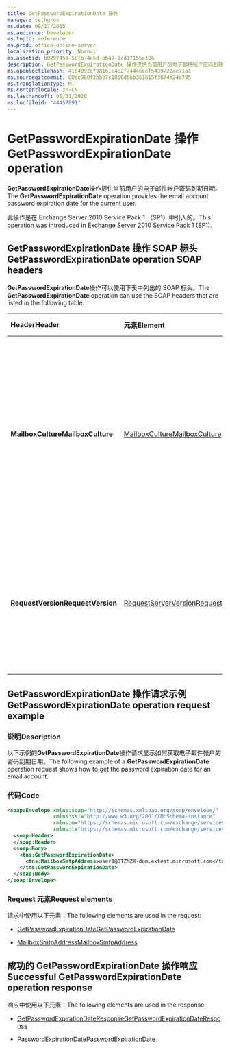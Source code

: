 ```yaml
---
title: GetPasswordExpirationDate 操作
manager: sethgros
ms.date: 09/17/2015
ms.audience: Developer
ms.topic: reference
ms.prod: office-online-server
localization_priority: Normal
ms.assetid: b0297458-58fb-4e5d-bb47-0cd17155e106
description: GetPasswordExpirationDate 操作提供当前用户的电子邮件帐户密码到期日期。
ms.openlocfilehash: 4184092cf98161e4c2f74446cef5439722ae71a1
ms.sourcegitcommit: 88ec988f2bb67c1866d06b361615f3674a24e795
ms.translationtype: MT
ms.contentlocale: zh-CN
ms.lasthandoff: 05/31/2020
ms.locfileid: "44457891"
---
```

# <a name="getpasswordexpirationdate-operation"></a><span data-ttu-id="c90fe-103">GetPasswordExpirationDate 操作</span><span class="sxs-lookup"><span data-stu-id="c90fe-103">GetPasswordExpirationDate operation</span></span>

<span data-ttu-id="c90fe-104">**GetPasswordExpirationDate**操作提供当前用户的电子邮件帐户密码到期日期。</span><span class="sxs-lookup"><span data-stu-id="c90fe-104">The **GetPasswordExpirationDate** operation provides the email account password expiration date for the current user.</span></span> 
  
<span data-ttu-id="c90fe-105">此操作是在 Exchange Server 2010 Service Pack 1 （SP1）中引入的。</span><span class="sxs-lookup"><span data-stu-id="c90fe-105">This operation was introduced in Exchange Server 2010 Service Pack 1 (SP1).</span></span>
  
## <a name="getpasswordexpirationdate-operation-soap-headers"></a><span data-ttu-id="c90fe-106">GetPasswordExpirationDate 操作 SOAP 标头</span><span class="sxs-lookup"><span data-stu-id="c90fe-106">GetPasswordExpirationDate operation SOAP headers</span></span>

<span data-ttu-id="c90fe-107">**GetPasswordExpirationDate**操作可以使用下表中列出的 SOAP 标头。</span><span class="sxs-lookup"><span data-stu-id="c90fe-107">The **GetPasswordExpirationDate** operation can use the SOAP headers that are listed in the following table.</span></span> 
  
|<span data-ttu-id="c90fe-108">**Header**</span><span class="sxs-lookup"><span data-stu-id="c90fe-108">**Header**</span></span>|<span data-ttu-id="c90fe-109">**元素**</span><span class="sxs-lookup"><span data-stu-id="c90fe-109">**Element**</span></span>|<span data-ttu-id="c90fe-110">**说明**</span><span class="sxs-lookup"><span data-stu-id="c90fe-110">**Description**</span></span>|
|:-----|:-----|:-----|
|<span data-ttu-id="c90fe-111">**MailboxCulture**</span><span class="sxs-lookup"><span data-stu-id="c90fe-111">**MailboxCulture**</span></span> <br/> |[<span data-ttu-id="c90fe-112">MailboxCulture</span><span class="sxs-lookup"><span data-stu-id="c90fe-112">MailboxCulture</span></span>](mailboxculture.md) <br/> |<span data-ttu-id="c90fe-113">确定用于访问邮箱的区域性（如 RFC 3066 中定义的用于标识语言的标记）。</span><span class="sxs-lookup"><span data-stu-id="c90fe-113">Identifies the culture, as defined in RFC 3066, "Tags for the Identification of Languages", to be used to access the mailbox.</span></span> <span data-ttu-id="c90fe-114">这适用于请求。</span><span class="sxs-lookup"><span data-stu-id="c90fe-114">This is applicable to a request.</span></span>  <br/> |
|<span data-ttu-id="c90fe-115">**RequestVersion**</span><span class="sxs-lookup"><span data-stu-id="c90fe-115">**RequestVersion**</span></span> <br/> |[<span data-ttu-id="c90fe-116">RequestServerVersion</span><span class="sxs-lookup"><span data-stu-id="c90fe-116">RequestServerVersion</span></span>](requestserverversion.md) <br/> |<span data-ttu-id="c90fe-117">标识操作请求的架构。</span><span class="sxs-lookup"><span data-stu-id="c90fe-117">Identifies the schema for the operation request.</span></span> <span data-ttu-id="c90fe-118">这适用于请求。</span><span class="sxs-lookup"><span data-stu-id="c90fe-118">This is applicable to a request.</span></span> <span data-ttu-id="c90fe-119">这适用于请求。</span><span class="sxs-lookup"><span data-stu-id="c90fe-119">This is applicable to a request.</span></span>  <br/> |
   
## <a name="getpasswordexpirationdate-operation-request-example"></a><span data-ttu-id="c90fe-120">GetPasswordExpirationDate 操作请求示例</span><span class="sxs-lookup"><span data-stu-id="c90fe-120">GetPasswordExpirationDate operation request example</span></span>

### <a name="description"></a><span data-ttu-id="c90fe-121">说明</span><span class="sxs-lookup"><span data-stu-id="c90fe-121">Description</span></span>

<span data-ttu-id="c90fe-122">以下示例的**GetPasswordExpirationDate**操作请求显示如何获取电子邮件帐户的密码到期日期。</span><span class="sxs-lookup"><span data-stu-id="c90fe-122">The following example of a **GetPasswordExpirationDate** operation request shows how to get the password expiration date for an email account.</span></span> 
  
### <a name="code"></a><span data-ttu-id="c90fe-123">代码</span><span class="sxs-lookup"><span data-stu-id="c90fe-123">Code</span></span>

```XML
<soap:Envelope xmlns:soap="http://schemas.xmlsoap.org/soap/envelope/"
               xmlns:xsi="http://www.w3.org/2001/XMLSchema-instance"
               xmlns:m="https://schemas.microsoft.com/exchange/services/2006/messages"
               xmlns:t="https://schemas.microsoft.com/exchange/services/2006/types">
  <soap:Header>
  </soap:Header>
  <soap:Body>
    <tns:GetPasswordExpirationDate>
      <tns:MailboxSmtpAddress>user1@DTZMZX-dom.extest.microsoft.com</tns:MailboxSmtpAddress>
    </tns:GetPasswordExpirationDate>
  </soap:Body>
</soap:Envelope>

```

### <a name="request-elements"></a><span data-ttu-id="c90fe-124">Request 元素</span><span class="sxs-lookup"><span data-stu-id="c90fe-124">Request elements</span></span>

<span data-ttu-id="c90fe-125">请求中使用以下元素：</span><span class="sxs-lookup"><span data-stu-id="c90fe-125">The following elements are used in the request:</span></span>
  
- [<span data-ttu-id="c90fe-126">GetPasswordExpirationDate</span><span class="sxs-lookup"><span data-stu-id="c90fe-126">GetPasswordExpirationDate</span></span>](getpasswordexpirationdate.md)
    
- [<span data-ttu-id="c90fe-127">MailboxSmtpAddress</span><span class="sxs-lookup"><span data-stu-id="c90fe-127">MailboxSmtpAddress</span></span>](mailboxsmtpaddress.md)
    
## <a name="successful-getpasswordexpirationdate-operation-response"></a><span data-ttu-id="c90fe-128">成功的 GetPasswordExpirationDate 操作响应</span><span class="sxs-lookup"><span data-stu-id="c90fe-128">Successful GetPasswordExpirationDate operation response</span></span>

<span data-ttu-id="c90fe-129">响应中使用以下元素：</span><span class="sxs-lookup"><span data-stu-id="c90fe-129">The following elements are used in the response:</span></span>
  
- [<span data-ttu-id="c90fe-130">GetPasswordExpirationDateResponse</span><span class="sxs-lookup"><span data-stu-id="c90fe-130">GetPasswordExpirationDateResponse</span></span>](getpasswordexpirationdateresponse.md)
    
- [<span data-ttu-id="c90fe-131">PasswordExpirationDate</span><span class="sxs-lookup"><span data-stu-id="c90fe-131">PasswordExpirationDate</span></span>](passwordexpirationdate.md)
    

